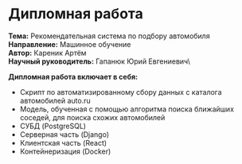 # Дипломная работа
**Тема:** Рекомендательная система по подбору автомобиля\
**Направление:** Машинное обучение\
**Автор:** Кареник Артём\
**Научный руководитель:** Гапанюк Юрий Евгениевич\

**Дипломная работа включает в себя:** 
* Скрипт по автоматизированному сбору данных с каталога автомобилей auto.ru
* Модель, обученная с помощью алгоритма поиска ближайших соседей, для поиска схожих автомобилей
* СУБД (PostgreSQL)
* Серверная часть (Django)
* Клиентская часть (React)
* Контейнеризация (Docker)
